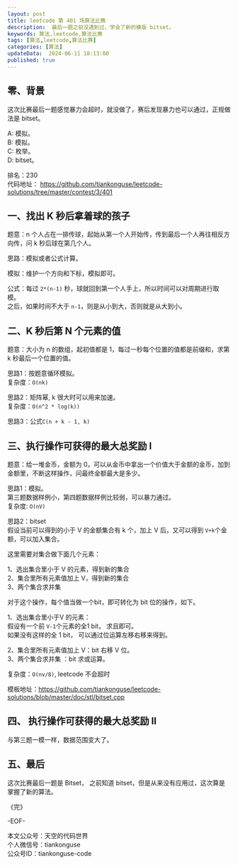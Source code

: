 ```yaml
---
layout: post  
title: leetcode 第 401 场算法比赛 
description:  最后一题之前没遇到过，学会了新的模版 bitset。  
keywords: 算法,leetcode,算法比赛  
tags: [算法,leetcode,算法比赛]  
categories: [算法]  
updateData:  2024-06-11 18:13:00  
published: true  
---
```



## 零、背景  


这次比赛最后一题感觉暴力会超时，就没做了，赛后发现暴力也可以通过，正规做法是 bitset。    


A: 模拟。   
B: 模拟。   
C: 枚举。  
D: bitset。  


排名：230  
代码地址： https://github.com/tiankonguse/leetcode-solutions/tree/master/contest/3/401  


## 一、找出 K 秒后拿着球的孩子  


题意：n 个人占在一排传球，起始从第一个人开始传，传到最后一个人再往相反方向传，问 k 秒后球在第几个人。  


思路：模拟或者公式计算。  


模拟：维护一个方向和下标，模拟即可。  


公式：每过 `2*(n-1)` 秒，球就回到第一个人手上，所以时间可以对周期进行取模。  
之后，如果时间不大于 `n-1`，则是从小到大，否则就是从大到小。  


## 二、K 秒后第 N 个元素的值  


题意：大小为 n 的数组，起初值都是 1，每过一秒每个位置的值都是前缀和，求第 k 秒最后一个位置的值。  


思路1：按题意循环模拟。  
复杂度：`O(nk)`  


思路2：矩阵幂, k 很大时可以用来加速。  
复杂度：`O(n^2 * log(k))`  


思路3：公式`C(n + k - 1, k)`  



## 三、执行操作可获得的最大总奖励 I  


题意：给一堆金币，金额为 0，可以从金币中拿出一个价值大于金额的金币，加到金额里，不断这样操作，问最终金额最大是多少。  


思路1：模拟。  
第三题数据样例小，第四题数据样例比较弱，可以暴力通过。  
复杂度: `O(nV)`  


思路2：bitset  
假设当前可以得到的小于 V 的金额集合有 k 个，加上 V 后，又可以得到 `V+k`个金额，可以加入集合。  


这里需要对集合做下面几个元素：  


1、选出集合里小于 V 的元素，得到新的集合  
2、集合里所有元素值加上 V，得到新的集合  
3、两个集合求并集  


对于这个操作，每个值当做一个bit，即可转化为 bit 位的操作，如下。  


1、选出集合里小于V 的元素：  
假设有一个前 `V-1`个元素的全1 bit， 求且即可。  
如果没有这样的全 1 bit， 可以通过位运算左移右移来得到。  


2、集合里所有元素值加上 V：bit 右移 V 位。  
3、两个集合求并集 ：bit 求或运算。  



复杂度：`O(nv/8)`, leetcode 不会超时  


模板地址：https://github.com/tiankonguse/leetcode-solutions/blob/master/doc/stl/bitset.cpp  


## 四、 执行操作可获得的最大总奖励 II  


与第三题一模一样，数据范围变大了。  


## 五、最后  


这次比赛最后一题是 Bitset， 之前知道 bitset，但是从来没有应用过，这次算是掌握了新的算法。  


《完》  


-EOF-  



本文公众号：天空的代码世界  
个人微信号：tiankonguse  
公众号ID：tiankonguse-code  
  

